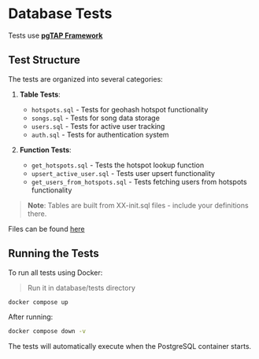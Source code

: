 # Database Tests

Tests use [**pgTAP Framework**](https://pgtap.org/)

## Test Structure

The tests are organized into several categories:

1. **Table Tests**:
   - `hotspots.sql` - Tests for geohash hotspot functionality
   - `songs.sql` - Tests for song data storage
   - `users.sql` - Tests for active user tracking
   - `auth.sql` - Tests for authentication system

2. **Function Tests**:
   - `get_hotspots.sql` - Tests the hotspot lookup function
   - `upsert_active_user.sql` - Tests user upsert functionality
   - `get_users_from_hotspots.sql` - Tests fetching users from hotspots functionality

> **Note**: Tables are built from XX-init.sql files - include your definitions there.


Files can be found [here](/database/tests/sql)

## Running the Tests

To run all tests using Docker:
> Run it in database/tests directory

```bash
docker compose up
```

After running:
```bash
docker compose down -v
```

The tests will automatically execute when the PostgreSQL container starts.
